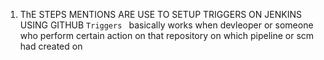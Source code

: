1. ThE STEPS MENTIONS ARE USE TO SETUP TRIGGERS ON JENKINS USING GITHUB 
  `Triggers ` basically works when devleoper or someone who perform certain action on that repository on which pipeline or scm had created on
